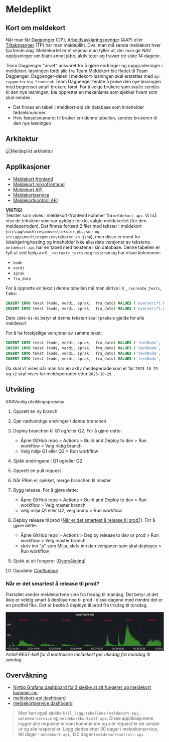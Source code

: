 # Meldeplikt

## Kort om meldekort
Når man får [Dagpenger](https://www.nav.no/dagpenger) (DP), [Arbeidsavklaringspenger](https://www.nav.no/aap) (AAP) eller [Tiltakspenger](https://www.nav.no/tiltakspenger) (TP) har man meldeplikt. Dvs. man må sende meldekort hver fjortende dag.
Meldekortet er et skjema man fyller ut, der man gir NAV opplysninger om blant annet jobb, aktiviteter og fravær de siste 14 dagene.

Team Dagpenger "arvet" ansvaret for å gjøre endringer og oppgraderinger i meldekort-løsningen fordi alle fra Team Meldekort ble flyttet til Team Dagpenger. Dagpenger-delen i meldekort-løsningen skal erstattes med `dp-rapportering-frontend`. Team Dagpenger tenkte å prøve den nye løsningen med begrenset antall brukere først. For å velge brukere som skulle sendes til den nye løsningen, ble opprettet en mekanisme som sjekker hvem som skal sendes:

- Det finnes en tabell i meldkort-api sin database som inneholder fødselsnummer
- Hvis fødselsnumeret til bruker er i denne tabellen, sendes brukeren til den nye løsningen

## Arkitektur
![Meldeplikt arkitektur](meldeplikt.drawio)


## Applikasjoner
- [Meldekort frontend](https://github.com/navikt/meldekortkontroll-api)
- [Meldekort mikrofrontend](https://github.com/navikt/meldekortkontroll-api)
- [Meldekort API](https://github.com/navikt/meldekortkontroll-api)
- [Meldekortservice](https://github.com/navikt/meldekortkontroll-api)
- [Meldekortkontroll API  ](https://github.com/navikt/meldekortkontroll-api)




**VIKTIG!**  
Tekster som vises i meldekort-frontend kommer fra `meldekort-api`. Vi må vise de tekstene som var gyldige for det valgte meldekortet (for den meldeperioden). Det finnes fortsatt 2 filer med tekster i meldekort (`src\app\mock\responses\tekster_nb.json og src\app\mock\responses\tekster_en.json`), men disse er ment for lokalkjøring/testing og inneholder ikke alle/siste versjoner av tekstene.  
`meldekort-api` har en tabell med tekstene i sin database. Denne tabellen er fylt ut ved hjelp av `R__recreate_texts-migrasjonen` og har disse kolonnene:  
- `kode`  
- `verdi`  
- `sprak`  
- `fra_dato`

For å opprette en tekst i denne tabellen må man skrive i `R__recreate_texts`, f.eks:
```sql
INSERT INTO tekst (kode, verdi, sprak,  fra_dato) VALUES ('overskrift.bruttoBelop', 'Brutto beløp ', 'nb',  TO_DATE('1000-01-01', 'YYYY-MM-DD'));
INSERT INTO tekst (kode, verdi, sprak,  fra_dato) VALUES ('overskrift.bruttoBelop', 'Gross amount ', 'en',  TO_DATE('1000-01-01', 'YYYY-MM-DD'));
```

Dato `1000-01-01` betyr at denne teksten skal i praksis gjelde for alle meldekort

For å ha forskjellige versjoner av samme tekst:
```sql
INSERT INTO tekst (kode, verdi, sprak,  fra_dato) VALUES ('textKode', 'Tekst v1 ', 'nb',  TO_DATE('1000-01-01', 'YYYY-MM-DD'));
INSERT INTO tekst (kode, verdi, sprak,  fra_dato) VALUES ('textKode', 'Text v1 ',  'en',  TO_DATE('1000-01-01', 'YYYY-MM-DD'));
INSERT INTO tekst (kode, verdi, sprak,  fra_dato) VALUES ('textKode', 'Tekst v2 ', 'nb',  TO_DATE('2023-10-29', 'YYYY-MM-DD'));
INSERT INTO tekst (kode, verdi, sprak,  fra_dato) VALUES ('textKode', 'Text v2 ',  'en',  TO_DATE('2023-10-29', 'YYYY-MM-DD'));
```

Da skal v1 vises når man har en aktiv meldeperiode som er før `2023-10-29` og `v2` skal vises for meldeperioder etter `2023-10-29`.




## Utvikling

###Vanlig utviklingsprosess

1. Opprett en ny branch  
2. Gjør nødvendige endringer i denne branchen  
3. Deploy branchen til Q1 og/eller Q2. For å gjøre dette: 

    - Åpne GitHub repo > Actions > Build and Deploy to dev > Run workflow > Velg riktig branch
    - Velg miljø Q1 eller Q2 > Run workflow

4. Sjekk endringene i Q1 og/eller Q2  
5. Opprett en pull request  
6. Når PRen er sjekket, merge branchen til master  
7. Bygg release. For å gjøre dette:  
   
    - Åpne GitHub repo > Actions > Build and Deploy to dev > Run workflow > Velg master branch
    - velg miljø Q1 eller Q2, velg bump > Run workflow  

8. Deploy release til prod ([Når er det smartest å release til prod?](#når-er-det-smartest-å-release-til-prod)). For å gjøre dette:  
    
    - Åpne GitHub repo > Actions > Deploy release to dev or prod > Run workflow > Velg master branch
    - skriv inn "p" som Miljø, skriv inn den versjonen som skal deployes > Run workflow  
    
9.  Sjekk at alt fungerer ([Overvåkning](#overvåkning))
10. Oppdater [Confluence](https://confluence.adeo.no/display/TMP/Versjonsoversikt)

### Når er det smartest å release til prod?
Flertallet sender meldekortene sine fra fredag til mandag. 
Det betyr at det ikke er veldig smart å deploye noe til prod i disse dagene med mindre det er en prodfeil fiks.
Det er bedre å deploye til prod fra tirsdag til torsdag.

![](meldeplikt-innsendte.png)
*Antall REST-kall for å kontrollere meldekort per ukedag fra mandag til søndag*

## Overvåkning
- [Nyttig Grafana dashboard for å sjekke at alt fungerer og meldekort kommer inn](https://grafana.nais.io/d/rPG4uUC7k/meldekort-api?orgId=1&refresh=30s)
- [meldekort-api dashboard](https://grafana.nais.io/d/h_LlxHcVz/team-meldeplikt-nais-app-dashbord?from=now%2Fd&to=now&orgId=1&refresh=1m)
- [meldekortservice dashboard](https://grafana.nais.io/d/531ynU5Vz/meldekortservice?orgId=1)

>Man kan også sjekke `kall_logg-tabellene` i `meldekort-api`, `meldekorservice` og `meldekortkontroll-api`.
>Disse applikasjonene logger alle requeste'er som kommer inn og alle request'er de sender ut og alle respons'er.
>Logg slettes etter 30 dager i meldekorservice, 90 dager i `meldekort-api`, 120 dager i `meldekortkontroll-api`.
